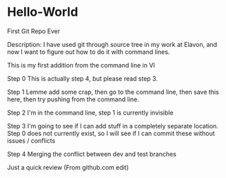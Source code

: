 Hello-World
===========

First Git Repo Ever


Description:
I have used git through source tree in my work at Elavon, and now I want to figure out how to do it with command lines.

This is my first addition from the command line in VI

Step 0
This is actually step 4, but please read step 3.

Step 1
Lemme add some crap, then go to the command line, then save this here, then try pushing from the command line.

Step 2
I'm in the command line, step 1 is currently invisible

Step 3
I'm going to see if I can add stuff in a completely separate location. Step 0 does not currently exist, so I will see if I can commit these without issues / conflicts

Step 4
Merging the conflict between dev and test branches

Just a quick review (From github.com edit)
